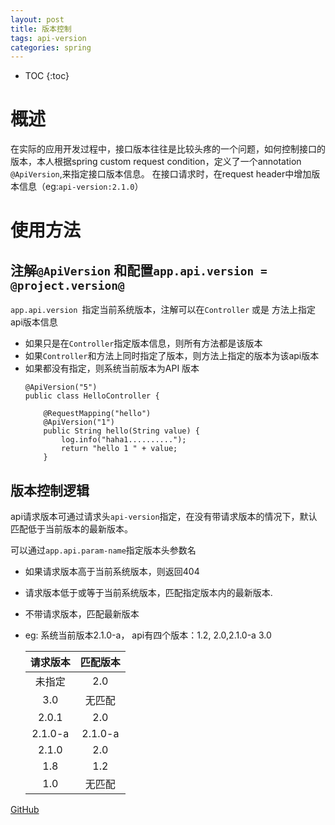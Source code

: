 ```yaml
---
layout: post
title: 版本控制
tags: api-version
categories: spring
---
```

* TOC
{:toc}

# 概述
在实际的应用开发过程中，接口版本往往是比较头疼的一个问题，如何控制接口的版本，本人根据spring custom request condition，定义了一个annotation `@ApiVersion`,来指定接口版本信息。
在接口请求时，在request header中增加版本信息（eg:`api-version:2.1.0`）

# 使用方法
## 注解`@ApiVersion` 和配置`app.api.version = @project.version@`

`app.api.version `指定当前系统版本，注解可以在`Controller` 或是 方法上指定api版本信息
- 如果只是在`Controller`指定版本信息，则所有方法都是该版本
- 如果`Controller`和方法上同时指定了版本，则方法上指定的版本为该api版本
- 如果都没有指定，则系统当前版本为API 版本
    ```
    @ApiVersion("5")
    public class HelloController {

        @RequestMapping("hello")
        @ApiVersion("1")
        public String hello(String value) {
            log.info("haha1..........");
            return "hello 1 " + value;
        }
    ```

## 版本控制逻辑
api请求版本可通过请求头`api-version`指定，在没有带请求版本的情况下，默认匹配低于当前版本的最新版本。

可以通过`app.api.param-name`指定版本头参数名

- 如果请求版本高于当前系统版本，则返回404
- 请求版本低于或等于当前系统版本，匹配指定版本内的最新版本.
- 不带请求版本，匹配最新版本
- eg: 系统当前版本2.1.0-a， api有四个版本：1.2, 2.0,2.1.0-a 3.0

    |请求版本| 匹配版本|
    |:---:|:---:|
    |未指定|2.0|
    |3.0|无匹配|
    |2.0.1|2.0|
    |2.1.0-a|2.1.0-a|
    |2.1.0| 2.0|
    |1.8|1.2|
    |1.0|无匹配|

[GitHub](https://github.com/suimi/hello-demo/tree/master/api-version-demo)
